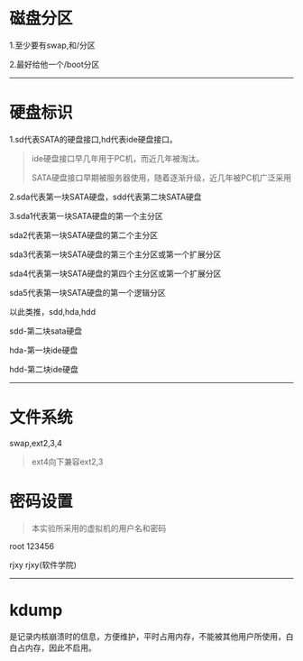 # 磁盘分区

1.至少要有swap,和/分区

2.最好给他一个/boot分区

---

# 硬盘标识

1.sd代表SATA的硬盘接口,hd代表ide硬盘接口。

> ide硬盘接口早几年用于PC机，而近几年被淘汰。
>
> SATA硬盘接口早期被服务器使用，随着逐渐升级，近几年被PC机广泛采用

2.sda代表第一块SATA硬盘，sdd代表第二块SATA硬盘

3.sda1代表第一块SATA硬盘的第一个主分区

   sda2代表第一块SATA硬盘的第二个主分区

   sda3代表第一块SATA硬盘的第三个主分区或第一个扩展分区

   sda4代表第一块SATA硬盘的第四个主分区或第一个扩展分区

   sda5代表第一块SATA硬盘的第一个逻辑分区

以此类推，sdd,hda,hdd

sdd-第二块sata硬盘

hda-第一块ide硬盘

hdd-第二块ide硬盘

---

# 文件系统

swap,ext2,3,4

> ext4向下兼容ext2,3

# 密码设置

> 本实验所采用的虚拟机的用户名和密码

root 123456

rjxy rjxy(软件学院)

---

# kdump

是记录内核崩溃时的信息，方便维护，平时占用内存，不能被其他用户所使用，白白占内存，因此不启用。